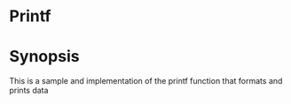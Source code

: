 # Printf

# Synopsis

This is a sample and implementation of the printf function that formats and prints data

